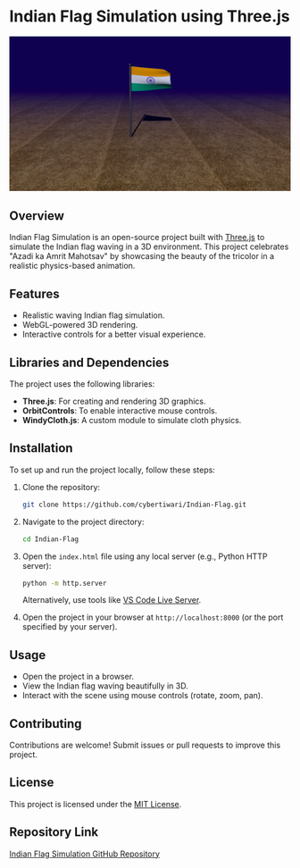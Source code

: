 # Indian Flag Simulation using Three.js

![Project Screenshot](./assets/indian-flag.png)

## Overview
Indian Flag Simulation is an open-source project built with [Three.js](https://threejs.org/) to simulate the Indian flag waving in a 3D environment. This project celebrates "Azadi ka Amrit Mahotsav" by showcasing the beauty of the tricolor in a realistic physics-based animation.

## Features
- Realistic waving Indian flag simulation.
- WebGL-powered 3D rendering.
- Interactive controls for a better visual experience.

## Libraries and Dependencies
The project uses the following libraries:
- **Three.js**: For creating and rendering 3D graphics.
- **OrbitControls**: To enable interactive mouse controls.
- **WindyCloth.js**: A custom module to simulate cloth physics.

## Installation
To set up and run the project locally, follow these steps:

1. Clone the repository:
   ```bash
   git clone https://github.com/cybertiwari/Indian-Flag.git
   ```

2. Navigate to the project directory:
   ```bash
   cd Indian-Flag
   ```

3. Open the `index.html` file using any local server (e.g., Python HTTP server):
   ```bash
   python -m http.server
   ```
   Alternatively, use tools like [VS Code Live Server](https://marketplace.visualstudio.com/items?itemName=ritwickdey.LiveServer).

4. Open the project in your browser at `http://localhost:8000` (or the port specified by your server).

## Usage
- Open the project in a browser.
- View the Indian flag waving beautifully in 3D.
- Interact with the scene using mouse controls (rotate, zoom, pan).

## Contributing
Contributions are welcome! Submit issues or pull requests to improve this project.

## License
This project is licensed under the [MIT License](https://github.com/cybertiwari/Indian-Flag/blob/master/LICENSE).

## Repository Link
[Indian Flag Simulation GitHub Repository](https://github.com/cybertiwari/Indian-Flag)

